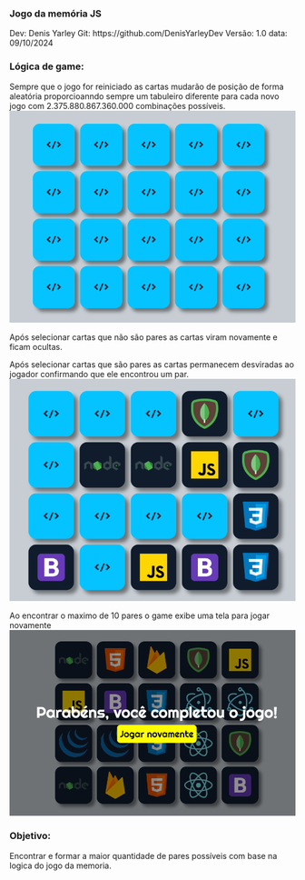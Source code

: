 <h3>Jogo da memória JS</h3>
Dev: Denis Yarley
Git: https://github.com/DenisYarleyDev
Versão:  1.0
data: 09/10/2024

<h3>Lógica de game:</h3>
Sempre que o jogo for reiniciado as cartas mudarão de posição de forma aleatória proporcioanndo sempre um tabuleiro diferente para cada novo jogo com 2.375.880.867.360.000 combinações possíveis.<br>
<img src="tabuleiro.png">


Após selecionar cartas que não são pares as cartas viram novamente e ficam ocultas.

Após selecionar cartas que são pares as cartas permanecem desviradas ao jogador confirmando que ele encontrou um par. <br>
<img src="tabuleiro1.png">


Ao encontrar o maximo de 10 pares o game exibe uma tela para jogar novamente <br>
<img src="gameOver.png">


<h3>Objetivo:</h3>
Encontrar e formar a maior quantidade de pares possíveis com base na logica do jogo da memoria.

